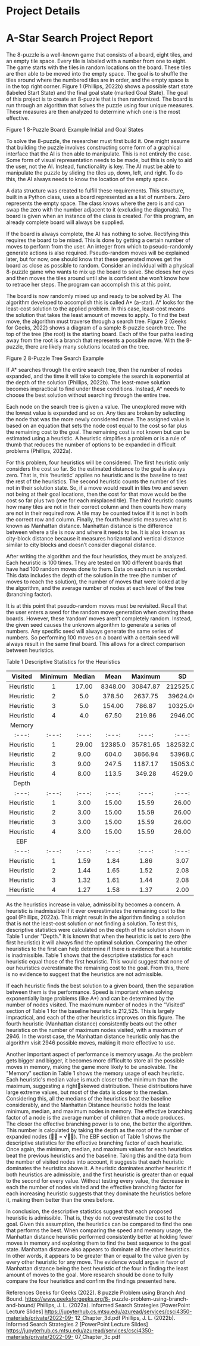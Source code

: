 Project Details
==============================


A-Star Search Project Report
==============================

The 8-puzzle is a well-known game that consists of a board, eight tiles, and an empty tile space. 
Every tile is labeled with a number from one to eight. The game starts with the tiles in random locations 
on the board. These tiles are then able to be moved into the empty space. The goal is to shuffle the tiles 
around where the numbered tiles are in order, and the empty space is in the top right corner. Figure 1 
(Phillips, 2022b) shows a possible start state (labeled Start State) and the final goal state (marked Goal 
State). The goal of this project is to create an 8-puzzle that is then randomized. The board is run through 
an algorithm that solves the puzzle using four unique measures. These measures are then analyzed to 
determine which one is the most effective.


Figure 1
8-Puzzle Board: Example Initial and Goal States


To solve the 8-puzzle, the researcher must first build it. One might assume that building the 
puzzle involves constructing some form of a graphical interface that the AI is then able to manipulate. 
This is not entirely the case. Some form of visual representation needs to be made, but this is only to aid 
the user, not the AI. Instead, functionality is key. The AI must be able to manipulate the puzzle by sliding 
the tiles up, down, left, and right. To do this, the AI always needs to know the location of the empty 
space.

A data structure was created to fulfill these requirements. This structure, built in a Python class, 
uses a board represented as a list of numbers. Zero represents the empty space. The class knows where 
the zero is and can swap the zero with the number adjacent to it (excluding the diagonals). The board is 
given when an instance of the class is created. For this program, an already complete board will always 
be supplied.

If the board is always complete, the AI has nothing to solve. Rectifying this requires the board to 
be mixed. This is done by getting a certain number of moves to perform from the user. An integer from 
which to pseudo-randomly generate actions is also required. Pseudo-random moves will be explained 
later, but for now, one should know that these generated moves get the board as close as possible to 
random. Consider an individual with a physical 8-puzzle game who wants to mix up the board to solve. 
She closes her eyes and then moves the tiles around until she is confident she won’t know how to 
retrace her steps. The program can accomplish this at this point. 

The board is now randomly mixed up and ready to be solved by AI. The algorithm developed to 
accomplish this is called A* (a-star). A* looks for the least-cost solution to the applied problem. In this 
case, least-cost means the solution that takes the least amount of moves to apply. To find the best 
move, the algorithm must traverse through a search tree. Figure 2 (Geeks for Geeks, 2022) shows a 
diagram of a sample 8-puzzle search tree. The top of the tree (the root) is the starting board. Each of the 
four paths leading away from the root is a branch that represents a possible move. With the 8-puzzle, 
there are likely many solutions located on the tree.


Figure 2
8-Puzzle Tree Search Example


If A* searches through the entire search tree, then the number of nodes expanded, and the time 
it will take to complete the search is exponential at the depth of the solution (Phillips, 2022b). The least-move solution becomes impractical to find under these conditions. Instead, A* needs to choose the best 
solution without searching through the entire tree.

Each node on the search tree is given a value. The unexplored move with the lowest value is 
expanded and so on. Any ties are broken by selecting the node that was the more newly considered 
move. The assigned value is based on an equation that sets the node cost equal to the cost so far plus 
the remaining cost to the goal. The remaining cost is not known but can be estimated using a heuristic. A 
heuristic simplifies a problem or is a rule of thumb that reduces the number of options to be expanded 
in difficult problems (Phillips, 2022a).

For this problem, four heuristics will be considered. The first heuristic only considers the cost so 
far. So the estimated distance to the goal is always zero. That is, this ‘heuristic’ applies no heuristic and 
is the baseline to test the rest of the heuristics. The second heuristic counts the number of tiles not in 
their solution state. So, if a move would result in tiles two and seven not being at their goal locations, 
then the cost for that move would be the cost so far plus two (one for each misplaced tile). The third 
heuristic counts how many tiles are not in their correct column and then counts how many are not in 
their required row. A tile may be counted twice if it is not in both the correct row and column. Finally, 
the fourth heuristic measures what is known as Manhattan distance. Manhattan distance is the 
difference between where a tile is now and where it needs to be. It is also known as city-block distance 
because it measures horizontal and vertical distance similar to city blocks and doesn’t consider diagonal 
distance.

After writing the algorithm and the four heuristics, they must be analyzed. Each heuristic is 100 
times. They are tested on 100 different boards that have had 100 random moves done to them. Data on each run is recorded. 
This data includes the depth of the solution in the tree (the number of moves to 
reach the solution), the number of moves that were looked at by the algorithm, and the average 
number of nodes at each level of the tree (branching factor).

It is at this point that pseudo-random moves must be revisited. Recall that the user enters a seed 
for the random move generation when creating these boards. However, these ‘random’ moves aren’t 
completely random. Instead, the given seed causes the unknown algorithm to generate a series of 
numbers. Any specific seed will always generate the same series of numbers. So performing 100 moves 
on a board with a certain seed will always result in the same final board. This allows for a direct 
comparison between heuristics.


Table 1
Descriptive Statistics for the Heuristics

| Visited | Minimum | Median | Mean | Maximum | SD | 
|  :---:  |  :---:  |  :---: |  :---: | :---: | :---: | 
| Heuristic | 1 | 17.00 | 8348.00 | 30847.87 | 212525.00 | 47855.54 | 
| Heuristic | 2 | 5.0 | 378.50 | 2637.75 | 39624.00 | 6259.12 | 
| Heuristic | 3 | 5.0 | 154.00 | 786.87 | 10325.00 | 1744.42 | 
| Heuristic | 4 | 4.0 | 67.50 | 219.86 | 2946.00 | 436.98 | 
| Memory | | | | | | |
|  :---:  |  :---:  |  :---: |  :---: | :---: | :---: | 
| Heuristic | 1 | 29.00 | 12385.0 | 35781.65 | 182532.00 | 47489.53 | 
| Heuristic | 2 | 9.00 | 604.0 | 3866.94 | 53968.0 | 8775.42 | 
| Heuristic | 3 | 9.00 | 247.5 | 1187.17 | 15053.0 | 2569.78 | 
| Heuristic | 4 | 8.00 | 113.5 | 349.28 | 4529.0 | 674.80 | 
| Depth | | | | | | | 
|  :---:  |  :---:  |  :---: |  :---: | :---: | :---: | 
| Heuristic | 1 | 3.00 | 15.00 | 15.59 | 26.00 | 4.73 | 
| Heuristic | 2 | 3.00 | 15.00 | 15.59 | 26.00 | 4.73 | 
| Heuristic | 3 | 3.00 | 15.00 | 15.59 | 26.00 | 4.73 | 
| Heuristic | 4 | 3.00 | 15.00 | 15.59 | 26.00 | 4.73 | 
| EBF | | | | | | | 
|  :---:  |  :---:  |  :---: |  :---: | :---: | :---: | 
| Heuristic | 1 | 1.59 | 1.84 | 1.86 | 3.07 | 0.18 | 
| Heuristic | 2 | 1.44 | 1.65 | 1.52 | 2.08 | 0.06 | 
| Heuristic | 3 | 1.32 | 1.61 | 1.44 | 2.08 | 0.08 | 
| Heuristic | 4 | 1.27 | 1.58 | 1.37 | 2.00 | 0.08 | 


As the heuristics increase in value, admissibility becomes a concern. A heuristic is inadmissible if 
it ever overestimates the remaining cost to the goal (Phillips, 2022a). This might result in the algorithm 
finding a solution that is not the least-cost solution or not finding a solution. To test this, descriptive 
statistics were calculated on the depth of the solution shown in Table 1 under "Depth." It is known that 
when the heuristic is set to zero (the first heuristic) it will always find the optimal solution. Comparing 
the other heuristics to the first can help determine if there is evidence that a heuristic is inadmissible. 
Table 1 shows that the descriptive statistics for each heuristic equal those of the first heuristic. This 
would suggest that none of our heuristics overestimate the remaining cost to the goal. From this, there 
is no evidence to suggest that the heuristics are not admissible.

If each heuristic finds the best solution to a given board, then the separation between them is 
the performance. Speed is important when solving exponentially large problems (like A*) and can be 
determined by the number of nodes visited. The maximum number of nodes in the "Visited" section of 
Table 1 for the baseline heuristic is 212,525. This is largely impractical, and each of the other heuristics 
improves on this figure. The fourth heuristic (Manhattan distance) consistently beats out the other 
heuristics on the number of maximum nodes visited, with a maximum of 2946. In the worst case, the 
Manhattan distance heuristic only has the algorithm visit 2946 possible moves, making it more effective 
to use.

Another important aspect of performance is memory usage. As the problem gets bigger and 
bigger, it becomes more difficult to store all the possible moves in memory, making the game more 
likely to be unsolvable. The "Memory" section in Table 1 shows the memory usage of each heuristic. 
Each heuristic's median value is much closer to the minimum than the maximum, suggesting a rightskewed distribution. These distributions have large extreme values, but most of the data is closer to the 
median. Considering this, all the medians of the heuristics beat the baseline considerably, and the 
Manhattan Distance heuristic holds the least minimum, median, and maximum nodes in memory.
The effective branching factor of a node is the average number of children that a node 
produces. The closer the effective branching power is to one, the better the algorithm. This number is 
calculated by taking the depth as the root of the number of expanded nodes (𝑏∗ = √𝑁𝑑). 
The EBF section of Table 1 shows the descriptive statistics for the effective branching factor of each heuristic. 
Once again, the minimum, median, and maximum values for each heuristics beat the previous heuristics and 
the baseline. Taking this and the data from the number of visited nodes into account, it suggests that
each heuristic dominates the heuristics above it. A heuristic dominates another heuristic if both 
heuristics are admissible, and the first heuristic is greater than or equal to the second for every value. 
Without testing every value, the decrease in each the number of nodes visited and the effective 
branching factor for each increasing heuristic suggests that they dominate the heuristics before it, 
making them better than the ones before.

In conclusion, the descriptive statistics suggest that each proposed heuristic is admissible. That 
is, they do not overestimate the cost to the goal. Given this assumption, the heuristics can be compared 
to find the one that performs the best. When comparing the speed and memory usage, the Manhattan 
distance heuristic performed consistently better at holding fewer moves in memory and exploring them 
to find the best sequence to the goal state. Manhattan distance also appears to dominate all the other 
heuristics. In other words, it appears to be greater than or equal to the value given by every other 
heuristic for any move. The evidence would argue in favor of Manhattan distance being the best 
heuristic of the four in finding the least amount of moves to the goal. More research should be done to 
fully compare the four heuristics and confirm the findings presented here.


References
Geeks for Geeks (2022). 8 puzzle Problem using Branch And Bound. https://www.geeksforgeeks.org/8-
puzzle-problem-using-branch-and-bound/
Phillips, J. L. (2022a). Informed Search Strategies [PowerPoint Lecture Slides] 
https://jupyterhub.cs.mtsu.edu/azuread/services/csci4350-materials/private/2022-09-
12_Chapter_3d.pdf
Phillips, J. L. (2022b). Informed Search Strategies 2 [PowerPoint Lecture Slides] 
https://jupyterhub.cs.mtsu.edu/azuread/services/csci4350-materials/private/2022-09-
07_Chapter_3c.pdf


